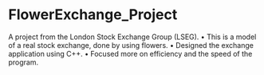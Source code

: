 # FlowerExchange_Project
A project from the London Stock Exchange Group (LSEG).
• This is a model of a real stock exchange, done by using flowers.
• Designed the exchange application using C++.
• Focused more on efficiency and the speed of the program.
